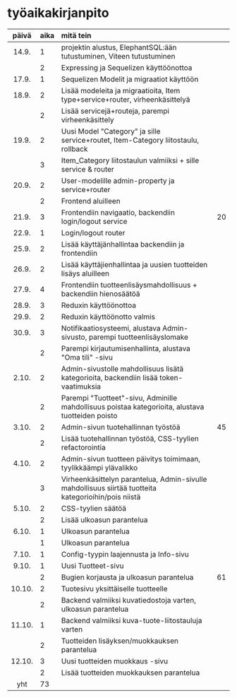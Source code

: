 # työaikakirjanpito

| päivä  | aika | mitä tein                                                                                            |     |
| :----: | :--- | :--------------------------------------------------------------------------------------------------- | :-- |
| 14.9.  | 1    | projektin alustus, ElephantSQL:ään tutustuminen, Viteen tutustuminen                                 |     |
|        | 2    | Expressing ja Sequelizen käyttöönottoa                                                               |     |
| 17.9.  | 1    | Sequelizen Modelit ja migraatiot käyttöön                                                            |     |
| 18.9.  | 2    | Lisää modeleita ja migraatioita, Item type+service+router, virheenkäsittelyä                         |     |
|        | 2    | Lisää servicejä+routeja, parempi virheenkäsittely                                                    |     |
| 19.9.  | 2    | Uusi Model "Category" ja sille service+routet, Item-Category liitostaulu, rollback                   |     |
|        | 3    | Item_Category liitostaulun valmiiksi + sille service & router                                        |     |
| 20.9.  | 2    | User-modelille admin-property ja service+router                                                      |     |
|        | 2    | Frontend aluilleen                                                                                   |     |
| 21.9.  | 3    | Frontendiin navigaatio, backendiin login/logout service                                              | 20  |
| 22.9.  | 1    | Login/logout router                                                                                  |     |
| 25.9.  | 2    | Lisää käyttäjänhallintaa backendiin ja frontendiin                                                   |     |
| 26.9.  | 2    | Lisää käyttäjienhallintaa ja uusien tuotteiden lisäys aluilleen                                      |     |
| 27.9.  | 4    | Frontendiin tuotteenlisäysmahdollisuus + backendiin hienosäätöä                                      |     |
| 28.9.  | 3    | Reduxin käyttöönottoa                                                                                |     |
| 29.9.  | 2    | Reduxin käyttöönotto valmis                                                                          |     |
| 30.9.  | 3    | Notifikaatiosysteemi, alustava Admin-sivusto, parempi tuotteenlisäyslomake                           |     |
|        | 2    | Parempi kirjautumisenhallinta, alustava "Oma tili" -sivu                                             |     |
| 2.10.  | 2    | Admin-sivustolle mahdollisuus lisätä kategorioita, backendiin lisää token-vaatimuksia                |     |
|        | 2    | Parempi "Tuotteet"-sivu, Adminille mahdollisuus poistaa kategorioita, alustava tuotteiden poisto     |     |
| 3.10.  | 2    | Admin-sivun tuotehallinnan työstöä                                                                   | 45  |
|        | 2    | Lisää tuotehallinnan työstöä, CSS-tyylien refactorointia                                             |     |
| 4.10.  | 2    | Admin-sivun tuotteen päivitys toimimaan, tyylikkäämpi ylävalikko                                     |     |
|        | 3    | Virheenkäsittelyn parantelua, Admin-sivulle mahdollisuus siirtää tuotteita kategorioihin/pois niistä |     |
| 5.10.  | 2    | CSS-tyylien säätöä                                                                                   |     |
|        | 2    | Lisää ulkoasun parantelua                                                                            |     |
| 6.10.  | 1    | Ulkoasun parantelua                                                                                  |     |
|        | 1    | Ulkoasun parantelua                                                                                  |     |
| 7.10.  | 1    | Config-tyypin laajennusta ja Info-sivu                                                               |     |
| 9.10.  | 1    | Uusi Tuotteet-sivu                                                                                   |     |
|        | 2    | Bugien korjausta ja ulkoasun parantelua                                                              | 61  |
| 10.10. | 2    | Tuotesivu yksittäiselle tuotteelle                                                                   |     |
|        | 2    | Backend valmiiksi kuvatiedostoja varten, ulkoasun parantelua                                         |     |
| 11.10. | 1    | Backend valmiiksi kuva-tuote-liitostauluja varten                                                    |     |
|        | 2    | Tuotteiden lisäyksen/muokkauksen parantelua                                                          |     |
| 12.10. | 3    | Uusi tuotteiden muokkaus -sivu                                                                       |     |
|        | 2    | Lisää tuotteiden muokkauksen parantelua                                                              |     |
|  yht   | 73   |                                                                                                      |     |
